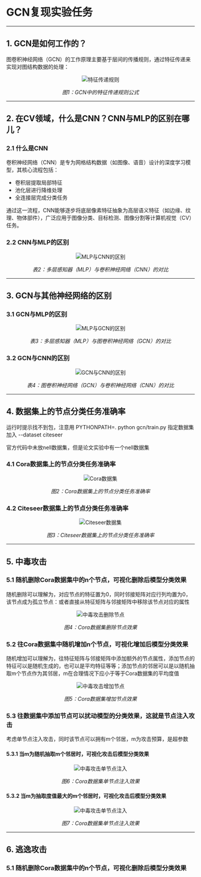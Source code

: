 # GCN复现实验任务

---

## 1. GCN是如何工作的？

图卷积神经网络（GCN）的工作原理主要基于层间的传播规则，通过特征传递来实现对图结构数据的处理：

<div align="center">
  <img src="image/传播公式.png" alt="特征传递规则" />
  <p><em>图1：GCN中的特征传递规则公式</em></p>
</div>

---

## 2. 在CV领域，什么是CNN？CNN与MLP的区别在哪儿？

### 2.1 什么是CNN

卷积神经网络（CNN）是专为网格结构数据（如图像、语音）设计的深度学习模型，其核心流程包括：
- 卷积层提取局部特征
- 池化层进行降维处理
- 全连接层完成分类任务

通过这一流程，CNN能够逐步将底层像素特征抽象为高层语义特征（如边缘、纹理、物体部件），广泛应用于图像分类、目标检测、图像分割等计算机视觉（CV）任务。

### 2.2 CNN与MLP的区别

<div align="center">
  <img src="image/MLPvsCNN.png" alt="MLP与CNN的区别" />
  <p><em>表2：多层感知器（MLP）与卷积神经网络（CNN）的对比</em></p>
</div>

---

## 3. GCN与其他神经网络的区别

### 3.1 GCN与MLP的区别

<div align="center">
  <img src="image/MLPvsGCN.png" alt="MLP与GCN的区别" />
  <p><em>表3：多层感知器（MLP）与图卷积神经网络（GCN）的对比</em></p>
</div>

### 3.2 GCN与CNN的区别

<div align="center">
  <img src="image/CNNvsGCN.png" alt="GCN与CNN的区别" />
  <p><em>表4：图卷积神经网络（GCN）与卷积神经网络（CNN）的对比</em></p>
</div>

---

## 4. 数据集上的节点分类任务准确率

运行时提示找不到包，注意用 PYTHONPATH=. python gcn/train.py 指定数据集加入 --dataset  citeseer

官方代码中未放nell数据集，但是论文实验中有一个nell数据集

### 4.1 Cora数据集上的节点分类任务准确率

<div align="center">
  <img src="image/cora_hyperparameter_tuning_results.png" alt="Cora数据集" />
  <p><em>图2：Cora数据集上的节点分类任务准确率</em></p>
</div>

### 4.2 Citeseer数据集上的节点分类任务准确率

<div align="center">
  <img src="image/citeseer_hyperparameter_tuning_results.png" alt="Citeseer数据集" />
  <p><em>图3：Citeseer数据集上的节点分类任务准确率</em></p>
</div>

---

## 5. 中毒攻击

### 5.1 随机删除Cora数据集中的n个节点，可视化删除后模型分类效果

随机删除可以理解为，对应节点的特征置为0，同时邻接矩阵对应行列均置为0，该节点成为孤立节点：或者直接从特征矩阵与邻接矩阵中移除该节点对应的属性

<div align="center">
  <img src="image/Poison Attack/t-SNE Visualization of Node Embeddings (Isolated Nodes Highlighted).png" alt="中毒攻击删除节点" />
  <p><em>图4：Cora数据集删除节点效果</em></p>
</div>

### 5.2 往Cora数据集中随机增加n个节点，可视化增加后模型分类效果

随机增加可以理解为，往特征矩阵与邻接矩阵中添加额外的节点属性，添加节点的特征可以是随机生成的，也可以是平均特征等等；添加节点的邻居可以是以随机抽取m个节点作为其邻居，m在合理情况下应小于等于Cora数据集的平均度值

<div align="center">
  <img src="image/Poison Attack/t-SNE Visualization of Node Embeddings (Injected Nodes Highlighted).png" alt="中毒攻击增加节点" />
  <p><em>图5：Cora数据集增加节点效果</em></p>
</div>

### 5.3 往数据集中添加节点可以扰动模型的分类效果，这就是节点注入攻击

考虑单节点注入攻击，同时该节点可以拥有m个邻居，m为攻击预算，是超参数

#### 5.3.1 当m为随机抽取m个邻居时，可视化攻击后模型分类效果

<div align="center">
  <img src="image/Poison Attack/t-SNE Visualization of Node Embeddings (Injected Node Highlighted-Random).png" alt="中毒攻击单节点注入" />
  <p><em>图6：Cora数据集单节点注入效果</em></p>
</div>

#### 5.3.2 当m为抽取度值最大的m个邻居时，可视化攻击后模型分类效果

<div align="center">
  <img src="image/Poison Attack/t-SNE Visualization of Node Embeddings (Injected Node Highlighted-Max Degree).png" alt="中毒攻击单节点注入" />
  <p><em>图7：Cora数据集单节点注入效果</em></p>
</div>

---

## 6. 逃逸攻击

### 5.1 随机删除Cora数据集中的n个节点，可视化删除后模型分类效果